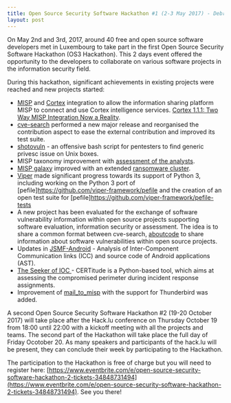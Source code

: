 ```yaml
---
title: Open Source Security Software Hackathon #1 (2-3 May 2017) - Debriefing
layout: post
---
```


On May 2nd and 3rd, 2017, around 40 free and open source software developers met in Luxembourg to take part in the first Open Source Security Software Hackathon (OS3 Hackathon). This 2 days event offered the opportunity to the developers to collaborate on various software projects in the information security field.

During this hackathon, significant achievements in existing projects were reached and new projects started:

- [MISP](http://www.misp.software/2017/05/09/MISP.2.4.73.released.html) and [Cortex](https://github.com/CERT-BDF/Cortex) integration to allow the information sharing platform MISP to connect and use Cortex intelligence services. [Cortex 1.1.1: Two Way MISP Integration Now a Reality](https://blog.thehive-project.org/2017/05/17/cortex-1-1-1-two-way-misp-integration-now-a-reality/).
- [cve-search](https://github.com/cve-search/cve-search) performed a new major release and reorganised the contribution aspect to ease the external contribution and improved its test suite.
- [shotovuln](https://github.com/444xxk/shotovuln) - an offensive bash script for pentesters to find generic privesc issue on Unix boxes.
- MISP taxonomy improvement with [assessment of the analysts](https://github.com/MISP/misp-taxonomies/blob/master/analyst-assessment/machinetag.json).
- [MISP galaxy](https://github.com/MISP/misp-galaxy) improved with an extended [ransomware cluster](https://www.misp.software/galaxy.pdf).
- [Viper](https://github.com/viper-framework/viper/) made significant progress towards its support of Python 3, including working on the Python 3 port of [pefile]https://github.com/viper-framework/pefile and the creation of an open test suite for [pefile]https://github.com/viper-framework/pefile-tests
- A new project has been evaluated for the exchange of software vulnerability information within open source projects supporting software evaluation, information security or assessment. The idea is to share a common format between cve-search, [aboutcode](https://github.com/nexB/scancode-toolkit) to share information about software vulnerabilities within open source projects.
- Updates in [JSMF-Android](https://github.com/ICC-analysis/JSMF-Android) - Analysis of Inter-Component Communication links (ICC) and source code of Android applications (AST).
- [The Seeker of IOC ](https://github.com/cert-w/certitude) - CERTitude is a Python-based tool, which aims at assessing the compromised perimeter during incident response assignments.
- Improvement of [mail_to_misp]( https://github.com/rommelfs/mail_to_misp) with the support for Thunderbird was added.

A second Open Source Security Software Hackathon #2 (19-20 October 2017) will take place after the Hack.lu conference on Thursday October 19 from 18:00 until 22:00 with a kickoff meeting with all the projects and teams. The second part of the Hackathon will take place the full day of Friday Ocotober 20. As many speakers and participants of the hack.lu will be present, they can conclude their week by participating to the Hackathon.

The participation to the Hackathon is free of charge but you will need to register here: [https://www.eventbrite.com/e/open-source-security-software-hackathon-2-tickets-34848731494](https://www.eventbrite.com/e/open-source-security-software-hackathon-2-tickets-34848731494). See you there!

